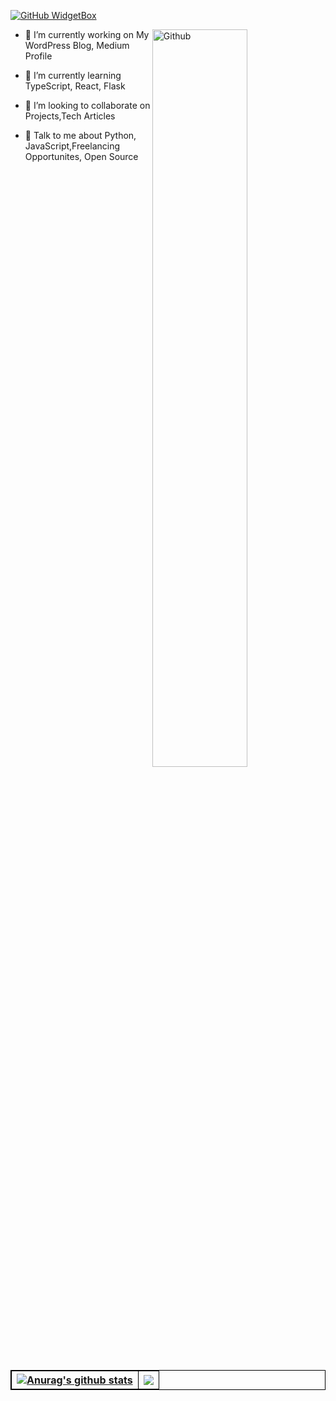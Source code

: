 <style>
table {
    border-collapse: collapse;
}
table, th, td {
   border: 1px solid black;
}
blockquote {
    border-left: solid blue;
    padding-left: 10px;
}
</style>

<!-- <img src="header.png" alt="👋 Hi there! I'm Ngoc Nguyen (neeoon)" title="👋 Hi there! I'm Ngoc Nguyen (neeoon)"/> -->

[![GitHub WidgetBox](https://github-widgetbox.vercel.app/api/profile?username=nooeen&data=followers,repositories,stars,commits)](https://github.com/nooeen)

<img width="55%" align="right" alt="Github" src="https://raw.githubusercontent.com/onimur/.github/master/.resources/git-header.svg" />

- 🔭 I’m currently working on My WordPress Blog, Medium Profile

- 🌱 I’m currently learning TypeScript, React, Flask 

- 👯 I’m looking to collaborate on Projects,Tech Articles 

- 💬 Talk to me about Python, JavaScript,Freelancing Opportunites, Open Source 

<a href="https://github.com/nooeen"><img src="https://github-readme-stats.vercel.app/api?username=nooeen&show_icons=true&include_all_commits=true&hide_border=true&include_all_commits=true" alt="Anurag's github stats" /></a> | <a href="[https://github.com/anuraghazra/github-readme-stats](https://github.com/nooeen)"><img src="https://github-readme-stats.vercel.app/api/top-langs/?username=nooeen&hide_border=true&layout=compact" /></a>
------------- | -------------

